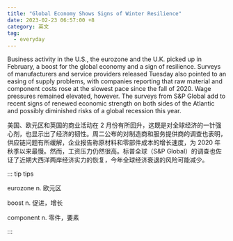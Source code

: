 ```yaml
---
title: "Global Economy Shows Signs of Winter Resilience"
date: 2023-02-23 06:57:00 +8
category: 英文
tag:
  - everyday
---
```


Business activity in the U.S., the eurozone and the U.K. picked up in February, a boost for the global economy and a sign of resilience. Surveys of manufacturers and service providers released Tuesday also pointed to an easing of supply problems, with companies reporting that raw material and component costs rose at the slowest pace since the fall of 2020. Wage pressures remained elevated, however. The surveys from S&P Global add to recent signs of renewed economic strength on both sides of the Atlantic and possibly diminished risks of a global recession this year.

美国、欧元区和英国的商业活动在 2 月份有所回升，这既是对全球经济的一针强心剂，也显示出了经济的韧性。周二公布的对制造商和服务提供商的调查也表明，供应链问题有所缓解，企业报告称原材料和零部件成本的增长速度，为 2020 年秋季以来最慢。然而，工资压力仍然很高。标普全球（S&P Global）的调查也佐证了近期大西洋两岸经济实力的恢复，今年全球经济衰退的风险可能减少。

::: tip tips

eurozone n. 欧元区

boost n. 促进，增长

component n. 零件，要素

:::
